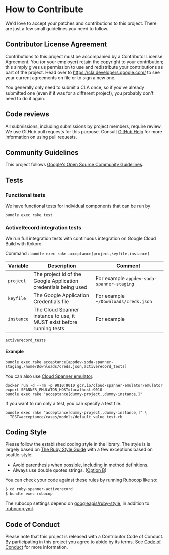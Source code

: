 # How to Contribute

We'd love to accept your patches and contributions to this project. There are
just a few small guidelines you need to follow.

## Contributor License Agreement

Contributions to this project must be accompanied by a Contributor License
Agreement. You (or your employer) retain the copyright to your contribution;
this simply gives us permission to use and redistribute your contributions as
part of the project. Head over to <https://cla.developers.google.com/> to see
your current agreements on file or to sign a new one.

You generally only need to submit a CLA once, so if you've already submitted one
(even if it was for a different project), you probably don't need to do it
again.

## Code reviews

All submissions, including submissions by project members, require review. We
use GitHub pull requests for this purpose. Consult
[GitHub Help](https://help.github.com/articles/about-pull-requests/) for more
information on using pull requests.

## Community Guidelines

This project follows [Google's Open Source Community
Guidelines](https://opensource.google/conduct/).

## Tests

### Functional tests
We have functional tests for individual components that can be run by
```shell
bundle exec rake test
```

### ActiveRecord integration tests
We run full integration tests with continuous integration on Google Cloud Build with Kokoro.

Command : `bundle exec rake acceptance[project,keyfile,instance]`

Variable|Description|Comment
---|---|---
`project`|The project id of the Google Application credentials being used|For example `appdev-soda-spanner-staging`
`keyfile`|The Google Application Credentials file|For example `~/Downloads/creds.json`
`instance`|The Cloud Spanner instance to use, it MUST exist before running tests| For example
`activerecord_tests`

#### Example

```shell
bundle exec rake acceptance[appdev-soda-spanner-staging,/home/Downloads/creds.json,activerecord_tests]
```

You can also use [Cloud Spanner emulator](https://cloud.google.com/spanner/docs/emulator).

```shell
docker run -d --rm -p 9010:9010 gcr.io/cloud-spanner-emulator/emulator
export SPANNER_EMULATOR_HOST=localhost:9010
bundle exec rake "acceptance[dummy-project,,dummy-instance,]"
```

If you want to run only a test, you can specify a test file.

```shell
bundle exec rake "acceptance[dummy-project,,dummy-instance,]" \
  TEST=acceptance/cases/models/default_value_test.rb
```

## Coding Style

Please follow the established coding style in the library. The style is is
largely based on [The Ruby Style
Guide](https://github.com/bbatsov/ruby-style-guide) with a few exceptions based
on seattle-style:

* Avoid parenthesis when possible, including in method definitions.
* Always use double quotes strings. ([Option
  B](https://github.com/bbatsov/ruby-style-guide#strings))

You can check your code against these rules by running Rubocop like so:

```sh
$ cd ruby-spanner-activerecord
$ bundle exec rubocop
```

The rubocop settings depend on [googleapis/ruby-style](https://github.com/googleapis/ruby-style/), in addition to [.rubocop.yml](https://github.com/googleapis/ruby-spanner-activerecord/blob/main/.rubocop.yml).

## Code of Conduct

Please note that this project is released with a Contributor Code of Conduct. By
participating in this project you agree to abide by its terms. See
[Code of Conduct](CODE_OF_CONDUCT.md) for more information.
